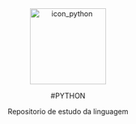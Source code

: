  
 <div align="center">
    <img width="150px" title="icon_python" src="![icon_](https://user-images.githubusercontent.com/61427998/230957822-61c3d9bd-dc48-44d2-87d8-30a4c1ce61d0.png)"/>
<div>




#PYTHON

Repositorio de estudo da linguagem


